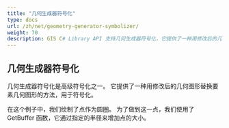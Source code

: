 ```yaml
---
title: "几何生成器符号化"
type: docs
url: /zh/net/geometry-generator-symbolizer/
weight: 70
description: GIS C# Library API 支持几何生成器符号化，它提供了一种用修改后的几何图形替换要素几何图形的方法，用于符号化。
---
```


## **几何生成器符号化**
几何生成器符号化是高级符号化之一。 它提供了一种用修改后的几何图形替换要素几何图形的方法，用于符号化。

在这个例子中，我们绘制了点作为圆圈。 为了做到这一点，我们使用了 GetBuffer 函数，它通过指定的半径来增加点的大小。
